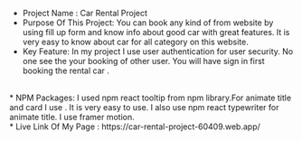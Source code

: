 * Project Name : Car Rental Project </br>
* Purpose Of This Project: You can book any kind of   from website by using fill up form  and know info about good car with great features. It is very easy to know about car for all category on this website. </br>  
* Key Feature: In my project I use user authentication for user security. No one see the your booking  of other user. You will have sign in first booking  the rental car .
</br>
* NPM Packages: I used npm react tooltip  from npm library.For animate title and card I use . It is very easy to use. I also use npm react typewriter for animate title. I use framer motion. </br>  
* Live Link Of My Page : https://car-rental-project-60409.web.app/